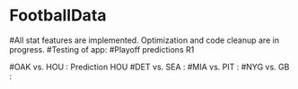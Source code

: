 # FootballData
#All stat features are implemented.
Optimization and code cleanup are in progress.
#Testing of app:
#Playoff predictions R1

#OAK vs. HOU : Prediction HOU
#DET vs. SEA :
#MIA vs. PIT :
#NYG vs. GB :

